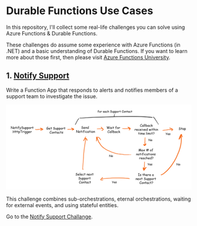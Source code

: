 # Durable Functions Use Cases

In this repository, I'll collect some real-life challenges you can solve using Azure Functions & Durable Functions.

These challenges do assume some experience with Azure Functions (in .NET) and a basic understanding of Durable Functions. If you want to learn more about those first, then please visit [Azure Functions University](https://github.com/marcduiker/azure-functions-university).

## 1. [Notify Support](/lessons/notifysupport.md)

Write a Function App that responds to alerts and notifies members of a support team to investigate the issue.

![Notify Support Flow diagram](/diagrams/notifysupport.png)

This challenge combines sub-orchestrations, eternal orchestrations, waiting for external events, and using stateful entities.

Go to the [Notify Support Challange](/lessons/notifysupport.md).
